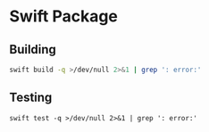 # Swift Package

## Building

```bash
swift build -q >/dev/null 2>&1 | grep ': error:'
```

## Testing

```
swift test -q >/dev/null 2>&1 | grep ': error:'
```
